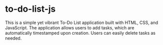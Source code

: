 # to-do-list-js
This is a simple yet vibrant To-Do List application built with HTML, CSS, and JavaScript. The application allows users to add tasks, which are automatically timestamped upon creation. Users can easily delete tasks as needed.
